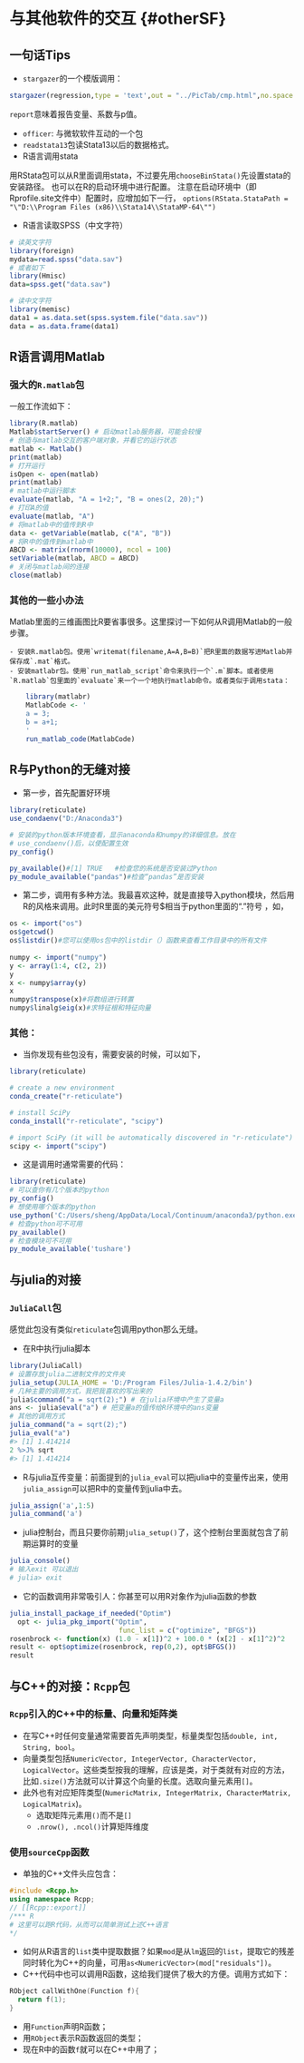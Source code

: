 
# 与其他软件的交互 {#otherSF}
## 一句话Tips
- `stargazer`的一个模版调用：

```r
stargazer(regression,type = 'text',out = "../PicTab/cmp.html",no.space = T,report = c('vcp'))
```
`report`意味着报告变量、系数与p值。

- `officer`: 与微软软件互动的一个包
- `readstata13`包读Stata13以后的数据格式。
- R语言调用stata

用RStata包可以从R里面调用stata，不过要先用`chooseBinStata()`先设置stata的安装路径。 也可以在R的启动环境中进行配置。
注意在启动环境中（即Rprofile.site文件中）配置时，应增加如下一行，
`options(RStata.StataPath = "\"D:\\Program Files (x86)\\Stata14\\StataMP-64\"")`

- R语言读取SPSS（中文字符）

```r
# 读英文字符
library(foreign)  
mydata=read.spss("data.sav")  
# 或者如下
library(Hmisc)  
data=spss.get("data.sav") 

# 读中文字符
library(memisc)
data1 = as.data.set(spss.system.file("data.sav"))
data = as.data.frame(data1)
```

## R语言调用Matlab
### 强大的`R.matlab`包
一般工作流如下：

```r
library(R.matlab)
Matlab$startServer() # 启动matlab服务器，可能会较慢
# 创造与matlab交互的客户端对象，并看它的运行状态
matlab <- Matlab()
print(matlab)
# 打开运行
isOpen <- open(matlab)
print(matlab)
# matlab中运行脚本
evaluate(matlab, "A = 1+2;", "B = ones(2, 20);")
# 打印A的值
evaluate(matlab, "A")
# 将matlab中的值传到R中
data <- getVariable(matlab, c("A", "B"))
# 将R中的值传到matlab中
ABCD <- matrix(rnorm(10000), ncol = 100)
setVariable(matlab, ABCD = ABCD)
# 关闭与matlab间的连接
close(matlab)
```

### 其他的一些小办法
Matlab里面的三维画图比R要省事很多。这里探讨一下如何从R调用Matlab的一般步骤。

    - 安装R.matlab包。使用`writemat(filename,A=A,B=B)`把R里面的数据写进Matlab并保存成`.mat`格式。
    - 安装matlabr包。使用`run_matlab_script`命令来执行一个`.m`脚本。或者使用`R.matlab`包里面的`evaluate`来一个一个地执行matlab命令。或者类似于调用stata：
    

```r
    library(matlabr)
    MatlabCode <- '
    a = 3;
    b = a+1;
    '
    run_matlab_code(MatlabCode)
```

## R与Python的无缝对接
- 第一步，首先配置好环境

```r
library(reticulate)
use_condaenv("D:/Anaconda3")

# 安装的python版本环境查看，显示anaconda和numpy的详细信息。放在
# use_condaenv()后，以使配置生效
py_config()

py_available()#[1] TRUE   #检查您的系统是否安装过Python
py_module_available("pandas")#检查“pandas”是否安装
```

- 第二步，调用有多种方法。我最喜欢这种，就是直接导入python模块，然后用R的风格来调用。此时R里面的美元符号$相当于python里面的“.”符号 ，如，


```r
os <- import("os")
os$getcwd()
os$listdir()#您可以使用os包中的listdir（）函数来查看工作目录中的所有文件
 
numpy <- import("numpy")
y <- array(1:4, c(2, 2))
y
x <- numpy$array(y)
x
numpy$transpose(x)#将数组进行转置
numpy$linalg$eig(x)#求特征根和特征向量
```
### 其他：
- 当你发现有些包没有，需要安装的时候，可以如下，

```r
library(reticulate)

# create a new environment 
conda_create("r-reticulate")

# install SciPy
conda_install("r-reticulate", "scipy")

# import SciPy (it will be automatically discovered in "r-reticulate")
scipy <- import("scipy")
```
- 这是调用时通常需要的代码：

```r
library(reticulate)
# 可以查你有几个版本的python
py_config()
# 想使用哪个版本的python
use_python('C:/Users/sheng/AppData/Local/Continuum/anaconda3/python.exe')
# 检查python可不可用
py_available()
# 检查模块可不可用
py_module_available('tushare')
```

## 与julia的对接
### `JuliaCall`包
感觉此包没有类似`reticulate`包调用python那么无缝。

- 在R中执行julia脚本

```r
library(JuliaCall)
# 设置存放julia二进制文件的文件夹
julia_setup(JULIA_HOME = 'D:/Program Files/Julia-1.4.2/bin')
# 几种主要的调用方式，我把我喜欢的写出来的
julia$command("a = sqrt(2);") # 在julia环境中产生了变量a
ans <- julia$eval("a") # 把变量a的值传给R环境中的ans变量
# 其他的调用方式
julia_command("a = sqrt(2);")
julia_eval("a")
#> [1] 1.414214
2 %>J% sqrt
#> [1] 1.414214
```
- R与julia互传变量：前面提到的`julia_eval`可以把julia中的变量传出来，使用`julia_assign`可以把R中的变量传到julia中去。

```r
julia_assign('a',1:5)
julia_command('a')
```

- julia控制台，而且只要你前期`julia_setup()`了，这个控制台里面就包含了前期运算时的变量

```r
julia_console()
# 输入exit 可以退出
# julia> exit
```

- 它的函数调用非常吸引人：你甚至可以用R对象作为julia函数的参数

```r
julia_install_package_if_needed("Optim")
  opt <- julia_pkg_import("Optim",
                           func_list = c("optimize", "BFGS"))
rosenbrock <- function(x) (1.0 - x[1])^2 + 100.0 * (x[2] - x[1]^2)^2
result <- opt$optimize(rosenbrock, rep(0,2), opt$BFGS())
result
```

## 与C++的对接：`Rcpp`包
### `Rcpp`引入的C++中的标量、向量和矩阵类

- 在写C++时任何变量通常需要首先声明类型，标量类型包括`double, int, String, bool`。
- 向量类型包括`NumericVector, IntegerVector, CharacterVector, LogicalVector`。这些类型按我的理解，应该是类，对于类就有对应的方法，比如`.size()`方法就可以计算这个向量的长度。选取向量元素用`[]`。
- 此外也有对应矩阵类型(`NumericMatrix, IntegerMatrix, CharacterMatrix, LogicalMatrix`)。
  - 选取矩阵元素用`()`而不是`[]`
  - `.nrow(), .ncol()`计算矩阵维度

### 使用`sourceCpp`函数
- 单独的C++文件头应包含：
```c++
#include <Rcpp.h>
using namespace Rcpp;
// [[Rcpp::export]]
/*** R
# 这里可以跑R代码，从而可以简单测试上述C++语言
*/
```
- 如何从R语言的`list`类中提取数据？如果`mod`是从`lm`返回的`list`，提取它的残差同时转化为C++的向量，可用`as<NumericVector>(mod["residuals"])`。
- C++代码中也可以调用R函数，这给我们提供了极大的方便。调用方式如下：
```c++
RObject callWithOne(Function f){
  return f(1);
}
```
  - 用`Function`声明R函数；
  - 用`RObject`表示R函数返回的类型；
  - 现在R中的函数`f`就可以在C++中用了；
